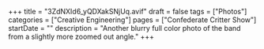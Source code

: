 +++
title = "3ZdNXId6_yQDXakSNjUq.avif"
draft = false
tags = ["Photos"]
categories = ["Creative Engineering"]
pages = ["Confederate Critter Show"]
startDate = ""
description = "Another blurry full color photo of the band from a slightly more zoomed out angle."
+++
